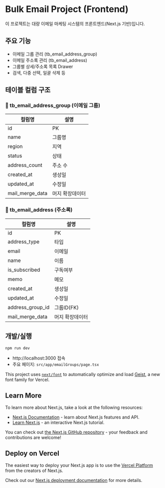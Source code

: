 # Bulk Email Project (Frontend)

이 프로젝트는 대량 이메일 마케팅 시스템의 프론트엔드(Next.js 기반)입니다.

## 주요 기능

- 이메일 그룹 관리 (tb_email_address_group)
- 이메일 주소록 관리 (tb_email_address)
- 그룹별 상세/주소록 목록 Drawer
- 검색, 다중 선택, 일괄 삭제 등

## 테이블 컬럼 구조

### 📁 tb_email_address_group (이메일 그룹)

| 컬럼명          | 설명            |
| --------------- | --------------- |
| id              | PK              |
| name            | 그룹명          |
| region          | 지역            |
| status          | 상태            |
| address_count   | 주소 수         |
| created_at      | 생성일          |
| updated_at      | 수정일          |
| mail_merge_data | 머지 확장데이터 |

### 👤 tb_email_address (주소록)

| 컬럼명           | 설명            |
| ---------------- | --------------- |
| id               | PK              |
| address_type     | 타입            |
| email            | 이메일          |
| name             | 이름            |
| is_subscribed    | 구독여부        |
| memo             | 메모            |
| created_at       | 생성일          |
| updated_at       | 수정일          |
| address_group_id | 그룹ID(FK)      |
| mail_merge_data  | 머지 확장데이터 |

## 개발/실행

```bash
npm run dev
```

- http://localhost:3000 접속
- 주요 페이지: `src/app/emailGroups/page.tsx`

This project uses [`next/font`](https://nextjs.org/docs/app/building-your-application/optimizing/fonts) to automatically optimize and load [Geist](https://vercel.com/font), a new font family for Vercel.

## Learn More

To learn more about Next.js, take a look at the following resources:

- [Next.js Documentation](https://nextjs.org/docs) - learn about Next.js features and API.
- [Learn Next.js](https://nextjs.org/learn) - an interactive Next.js tutorial.

You can check out [the Next.js GitHub repository](https://github.com/vercel/next.js) - your feedback and contributions are welcome!

## Deploy on Vercel

The easiest way to deploy your Next.js app is to use the [Vercel Platform](https://vercel.com/new?utm_medium=default-template&filter=next.js&utm_source=create-next-app&utm_campaign=create-next-app-readme) from the creators of Next.js.

Check out our [Next.js deployment documentation](https://nextjs.org/docs/app/building-your-application/deploying) for more details.
